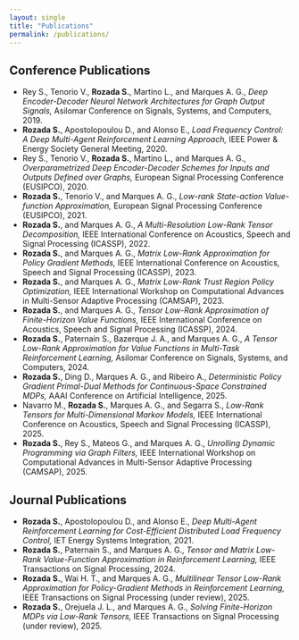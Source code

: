 ```yaml
---
layout: single
title: "Publications"
permalink: /publications/
---
```


## Conference Publications

- Rey S., Tenorio V., **Rozada S.**, Martino L., and Marques A. G., *Deep Encoder-Decoder Neural Network Architectures for Graph Output Signals,* Asilomar Conference on Signals, Systems, and Computers, 2019.  
- **Rozada S.**, Apostolopoulou D., and Alonso E., *Load Frequency Control: A Deep Multi-Agent Reinforcement Learning Approach,* IEEE Power & Energy Society General Meeting, 2020.  
- Rey S., Tenorio V., **Rozada S.**, Martino L., and Marques A. G., *Overparametrized Deep Encoder-Decoder Schemes for Inputs and Outputs Defined over Graphs,* European Signal Processing Conference (EUSIPCO), 2020.  
- **Rozada S.**, Tenorio V., and Marques A. G., *Low-rank State-action Value-function Approximation,* European Signal Processing Conference (EUSIPCO), 2021.  
- **Rozada S.**, and Marques A. G., *A Multi-Resolution Low-Rank Tensor Decomposition,* IEEE International Conference on Acoustics, Speech and Signal Processing (ICASSP), 2022.  
- **Rozada S.**, and Marques A. G., *Matrix Low-Rank Approximation for Policy Gradient Methods,* IEEE International Conference on Acoustics, Speech and Signal Processing (ICASSP), 2023.  
- **Rozada S.**, and Marques A. G., *Matrix Low-Rank Trust Region Policy Optimization,* IEEE International Workshop on Computational Advances in Multi-Sensor Adaptive Processing (CAMSAP), 2023.  
- **Rozada S.**, and Marques A. G., *Tensor Low-Rank Approximation of Finite-Horizon Value Functions,* IEEE International Conference on Acoustics, Speech and Signal Processing (ICASSP), 2024.  
- **Rozada S.**, Paternain S., Bazerque J. A., and Marques A. G., *A Tensor Low-Rank Approximation for Value Functions in Multi-Task Reinforcement Learning,* Asilomar Conference on Signals, Systems, and Computers, 2024.  
- **Rozada S.**, Ding D., Marques A. G., and Ribeiro A., *Deterministic Policy Gradient Primal-Dual Methods for Continuous-Space Constrained MDPs,* AAAI Conference on Artificial Intelligence, 2025.  
- Navarro M., **Rozada S.**, Marques A. G., and Segarra S., *Low-Rank Tensors for Multi-Dimensional Markov Models,* IEEE International Conference on Acoustics, Speech and Signal Processing (ICASSP), 2025.  
- **Rozada S.**, Rey S., Mateos G., and Marques A. G., *Unrolling Dynamic Programming via Graph Filters,* IEEE International Workshop on Computational Advances in Multi-Sensor Adaptive Processing (CAMSAP), 2025.  

## Journal Publications

- **Rozada S.**, Apostolopoulou D., and Alonso E., *Deep Multi-Agent Reinforcement Learning for Cost-Efficient Distributed Load Frequency Control,* IET Energy Systems Integration, 2021.  
- **Rozada S.**, Paternain S., and Marques A. G., *Tensor and Matrix Low-Rank Value-Function Approximation in Reinforcement Learning,* IEEE Transactions on Signal Processing, 2024.  
- **Rozada S.**, Wai H. T., and Marques A. G., *Multilinear Tensor Low-Rank Approximation for Policy-Gradient Methods in Reinforcement Learning,* IEEE Transactions on Signal Processing (under review), 2025.  
- **Rozada S.**, Orejuela J. L., and Marques A. G., *Solving Finite-Horizon MDPs via Low-Rank Tensors,* IEEE Transactions on Signal Processing (under review), 2025.  
